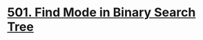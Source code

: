 # [501. Find Mode in Binary Search Tree](https://leetcode.com/problems/find-mode-in-binary-search-tree/description/)